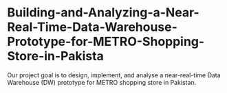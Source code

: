 # Building-and-Analyzing-a-Near-Real-Time-Data-Warehouse-Prototype-for-METRO-Shopping-Store-in-Pakista
Our project goal is to design, implement, and analyse a near-real-time Data Warehouse (DW) prototype for METRO shopping store in Pakistan. 
